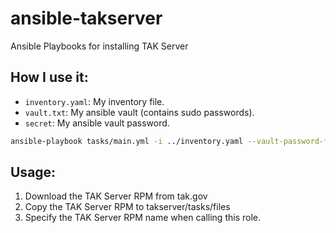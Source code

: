 # ansible-takserver
Ansible Playbooks for installing TAK Server

## How I use it:

- `inventory.yaml`: My inventory file.
- `vault.txt`: My ansible vault (contains sudo passwords).
- `secret`: My ansible vault password.

```bash
ansible-playbook tasks/main.yml -i ../inventory.yaml --vault-password-file=../vault.txt -e '@../secret' -l mytakserver
```

## Usage:

1. Download the TAK Server RPM from tak.gov
2. Copy the TAK Server RPM to takserver/tasks/files
3. Specify the TAK Server RPM name when calling this role.

